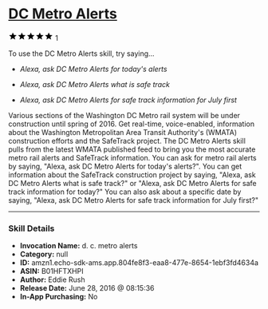# [DC Metro Alerts](http://alexa.amazon.com/#skills/amzn1.echo-sdk-ams.app.804fe8f3-eaa8-477e-8654-1ebf3fd4634a)
![5 stars](../../images/ic_star_black_18dp_1x.png)![5 stars](../../images/ic_star_black_18dp_1x.png)![5 stars](../../images/ic_star_black_18dp_1x.png)![5 stars](../../images/ic_star_black_18dp_1x.png)![5 stars](../../images/ic_star_black_18dp_1x.png) 1

To use the DC Metro Alerts skill, try saying...

* *Alexa, ask DC Metro Alerts for today's alerts*

* *Alexa, ask DC Metro Alerts what is safe track*

* *Alexa, ask DC Metro Alerts for safe track information for July first*

Various sections of the Washington DC Metro rail system will be under construction until spring of 2016. Get real-time, voice-enabled,  information about the Washington Metropolitan Area Transit Authority's (WMATA) construction efforts and the SafeTrack project. The DC Metro Alerts skill pulls from the latest WMATA published feed to bring you the most accurate metro rail alerts and SafeTrack information. You can ask for metro rail alerts by saying, "Alexa, ask DC Metro Alerts for today's alerts?". You can get information about the SafeTrack construction project by saying, "Alexa, ask DC Metro Alerts what is safe track?" or "Alexa, ask DC Metro Alerts for safe track information for today?" You can also ask about a specific date by saying, "Alexa, ask DC Metro Alerts for safe track information for July first?"

***

### Skill Details

* **Invocation Name:** d. c. metro alerts
* **Category:** null
* **ID:** amzn1.echo-sdk-ams.app.804fe8f3-eaa8-477e-8654-1ebf3fd4634a
* **ASIN:** B01HFTXHPI
* **Author:** Eddie Rush
* **Release Date:** June 28, 2016 @ 08:15:36
* **In-App Purchasing:** No
